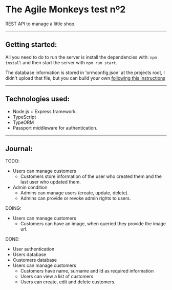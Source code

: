 # The Agile Monkeys test nº2

REST API to manage a little shop.

---

## Getting started:

All you need to do to run the server is install the dependencies with: `npm install` and then start the server with `npm run start`.

The database information is stored in 'ormconfig.json' at the projects root, I didn't upload that file, but you can build your own [following this instructions](http://typeorm.io/#/using-ormconfig/)

---

## Technologies used:

* Node.js + Express framework.
* TypeScript
* TypeORM
* Passport middleware for authentication.

---

## Journal:

TODO:

* Users can manage customers
    * Customers store information of the user who created them and the last user who updated them.
* Admin condition
    * Admins can manage users (create, update, delete).
    * Admins can provide or revoke admin rights to users.

DOING:

* Users can manage customers
    * Customers can have an image, when queried they provide the image url.

DONE:

* User authentication
* Users database
* Customers database
* Users can manage customers
    * Customers have name, surname and Id as required information
    * Users can view a list of customers
    * Users can create, edit and delete customers.

